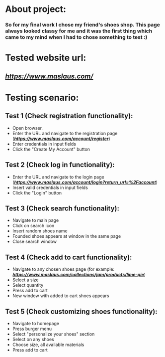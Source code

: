 # About project:
### So for my final work I chose my friend's shoes shop. This page always looked classy for me and it was the first thing which came to my mind when I had to chose something to test :)

# Tested website url:
## ***https://www.maslaus.com/***

# Testing scenario:

## Test 1 (Check registration functionality):
- Open browser.
- Enter the URL and navigate to the registration page (***https://www.maslaus.com/account/register***)
- Enter credentials in input fields
- Click the "Create My Account" button 

## Test 2 (Check log in functionality):
- Enter the URL and navigate to the login page (***https://www.maslaus.com/account/login?return_url=%2Faccount***)
- Insert valid credentials in input fields
- Click the "Login" button

## Test 3 (Check search functionality):
- Navigate to main page
- Click on search icon
- Insert random shoes name
- Founded shoes appears at window in the same page
- Close search window

## Test 4 (Check add to cart functionality):
- Navigate to any chosen shoes page (for example: ***https://www.maslaus.com/collections/jam/products/lime-pie***)
- Select a size
- Select quantity
- Press add to cart
- New window with added to cart shoes appears

## Test 5 (Check customizing shoes functionality):
- Navigate to homepage
- Press burger menu
- Select "personalize your shoes" section
- Select on any shoes
- Choose size, all available materials
- Press add to cart



